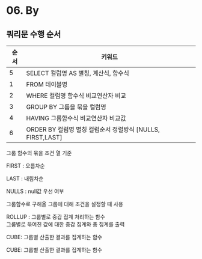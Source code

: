 # 06. By

<show-structure for="procedure" />

## 쿼리문 수행 순서
| 순서 | 키워드                                           |
|----|-----------------------------------------------|
| 5  | SELECT 컬럼명 AS 별칭, 계산식, 함수식                    |
| 1  | FROM 테이블명                                     |
| 2  | WHERE 컬럼명 함수식 비교연산자 비교                        |
| 3  | GROUP BY 그룹을 묶을 컬럼명                           |
| 4  | HAVING 그룹함수식 비교연산자 비교값                        |
| 6  | ORDER BY 컬럼명 별칭 컬럼순서 정렬방식 [NULLS, FIRST,LAST] |

<procedure title="GROUP BY" id="group_by" style="choices">
    <step>
        <p>그룹 함수의 묶을 조건 열 기준</p>
    </step>
    <code-block src="/Language/dbms/sql/oracle_by.sql" include-lines="22-25" lang="sql"/>
    <code-block src="/Language/dbms/sql/oracle_by.sql" include-lines="27-33" lang="sql"/>
</procedure>

<procedure title="ORDER BY" id="order_by" style="choices">
    <step>
        <p>FIRST : 오름차순</p>
    </step>
    <step>
        <p>LAST : 내림차순</p>
    </step>
    <step>
        <p>NULLS : null값 우선 여부</p>
    </step>
    <code-block src="/Language/dbms/sql/oracle_by.sql" include-lines="35-46" lang="sql"/>
    <code-block src="/Language/dbms/sql/oracle_by.sql" include-lines="49-56" lang="sql"/>
</procedure>

<procedure title="HAVING" id="having" style="choices">
    <step>
        <p>그룹함수로 구해올 그룹에 대해 조건을 설정할 때 사용</p>
    </step>
    <code-block src="/Language/dbms/sql/oracle_by.sql" include-lines="81-87" lang="sql"/>
    <code-block src="/Language/dbms/sql/oracle_by.sql" include-lines="90-95" lang="sql"/>
    <code-block src="/Language/dbms/sql/oracle_by.sql" include-lines="104-111" lang="sql"/>
</procedure>

<procedure title="집계함수" id="func" style="choices">
    <step>
        <p>
            ROLLUP : 그룹별로 중갑 집계 처리하는 함수 <br/>
            그룹별로 묶여진 값에 대한 중갑 집계와 총 집계를 출력
        </p>
        <code-block src="/Language/dbms/sql/oracle_by.sql" include-lines="120-124" lang="sql"/>
    </step>
    <step>
        <p>
            CUBE: 그룹별 산출한 결과를 집계하는 함수
        </p>
        <code-block src="/Language/dbms/sql/oracle_by.sql" include-lines="129-133" lang="sql"/>
    </step>
    <step>
        <p>
            CUBE: 그룹별 산출한 결과를 집계하는 함수
        </p>
        <code-block src="/Language/dbms/sql/oracle_by.sql" include-lines="129-133" lang="sql"/>
    </step>
    
</procedure>